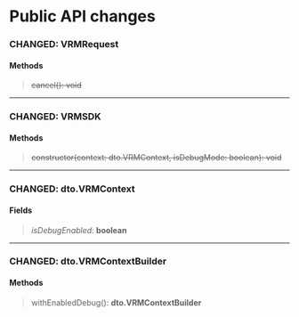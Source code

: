 # Public API changes
### CHANGED:  VRMRequest

#### Methods


> ~~cancel(): void~~


-----

### CHANGED:  VRMSDK

#### Methods


> ~~constructor(context: dto.VRMContext, isDebugMode: boolean): void~~


-----

### CHANGED:  dto.VRMContext
#### Fields


> *isDebugEnabled*: **boolean**




-----

### CHANGED:  dto.VRMContextBuilder

#### Methods


> withEnabledDebug(): **dto.VRMContextBuilder**
